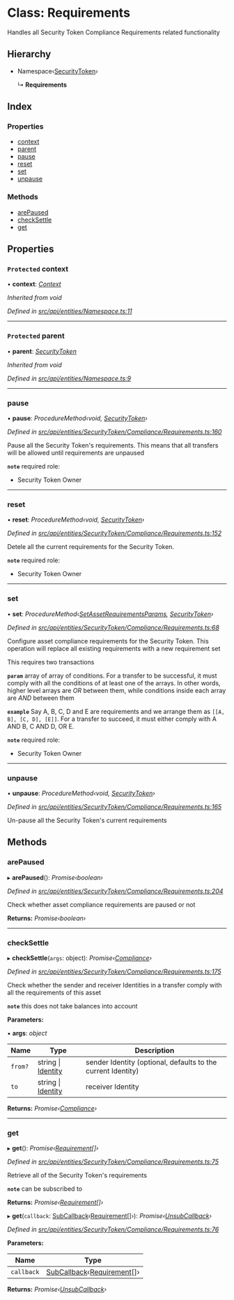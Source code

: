 # Class: Requirements

Handles all Security Token Compliance Requirements related functionality

## Hierarchy

* Namespace‹[SecurityToken](securitytoken.md)›

  ↳ **Requirements**

## Index

### Properties

* [context](requirements.md#protected-context)
* [parent](requirements.md#protected-parent)
* [pause](requirements.md#pause)
* [reset](requirements.md#reset)
* [set](requirements.md#set)
* [unpause](requirements.md#unpause)

### Methods

* [arePaused](requirements.md#arepaused)
* [checkSettle](requirements.md#checksettle)
* [get](requirements.md#get)

## Properties

### `Protected` context

• **context**: *[Context](context.md)*

*Inherited from void*

*Defined in [src/api/entities/Namespace.ts:11](https://github.com/PolymathNetwork/polymesh-sdk/blob/c77f6a3e/src/api/entities/Namespace.ts#L11)*

___

### `Protected` parent

• **parent**: *[SecurityToken](securitytoken.md)*

*Inherited from void*

*Defined in [src/api/entities/Namespace.ts:9](https://github.com/PolymathNetwork/polymesh-sdk/blob/c77f6a3e/src/api/entities/Namespace.ts#L9)*

___

###  pause

• **pause**: *ProcedureMethod‹void, [SecurityToken](securitytoken.md)›*

*Defined in [src/api/entities/SecurityToken/Compliance/Requirements.ts:160](https://github.com/PolymathNetwork/polymesh-sdk/blob/c77f6a3e/src/api/entities/SecurityToken/Compliance/Requirements.ts#L160)*

Pause all the Security Token's requirements. This means that all transfers will be allowed until requirements are unpaused

**`note`** required role:
  - Security Token Owner

___

###  reset

• **reset**: *ProcedureMethod‹void, [SecurityToken](securitytoken.md)›*

*Defined in [src/api/entities/SecurityToken/Compliance/Requirements.ts:152](https://github.com/PolymathNetwork/polymesh-sdk/blob/c77f6a3e/src/api/entities/SecurityToken/Compliance/Requirements.ts#L152)*

Detele all the current requirements for the Security Token.

**`note`** required role:
  - Security Token Owner

___

###  set

• **set**: *ProcedureMethod‹[SetAssetRequirementsParams](../interfaces/setassetrequirementsparams.md), [SecurityToken](securitytoken.md)›*

*Defined in [src/api/entities/SecurityToken/Compliance/Requirements.ts:68](https://github.com/PolymathNetwork/polymesh-sdk/blob/c77f6a3e/src/api/entities/SecurityToken/Compliance/Requirements.ts#L68)*

Configure asset compliance requirements for the Security Token. This operation will replace all existing requirements with a new requirement set

This requires two transactions

**`param`** array of array of conditions. For a transfer to be successful, it must comply with all the conditions of at least one of the arrays. In other words, higher level arrays are *OR* between them,
while conditions inside each array are *AND* between them

**`example`** Say A, B, C, D and E are requirements and we arrange them as `[[A, B], [C, D], [E]]`.
For a transfer to succeed, it must either comply with A AND B, C AND D, OR E.

**`note`** required role:
  - Security Token Owner

___

###  unpause

• **unpause**: *ProcedureMethod‹void, [SecurityToken](securitytoken.md)›*

*Defined in [src/api/entities/SecurityToken/Compliance/Requirements.ts:165](https://github.com/PolymathNetwork/polymesh-sdk/blob/c77f6a3e/src/api/entities/SecurityToken/Compliance/Requirements.ts#L165)*

Un-pause all the Security Token's current requirements

## Methods

###  arePaused

▸ **arePaused**(): *Promise‹boolean›*

*Defined in [src/api/entities/SecurityToken/Compliance/Requirements.ts:204](https://github.com/PolymathNetwork/polymesh-sdk/blob/c77f6a3e/src/api/entities/SecurityToken/Compliance/Requirements.ts#L204)*

Check whether asset compliance requirements are paused or not

**Returns:** *Promise‹boolean›*

___

###  checkSettle

▸ **checkSettle**(`args`: object): *Promise‹[Compliance](compliance.md)›*

*Defined in [src/api/entities/SecurityToken/Compliance/Requirements.ts:175](https://github.com/PolymathNetwork/polymesh-sdk/blob/c77f6a3e/src/api/entities/SecurityToken/Compliance/Requirements.ts#L175)*

Check whether the sender and receiver Identities in a transfer comply with all the requirements of this asset

**`note`** this does not take balances into account

**Parameters:**

▪ **args**: *object*

Name | Type | Description |
------ | ------ | ------ |
`from?` | string &#124; [Identity](identity.md) | sender Identity (optional, defaults to the current Identity) |
`to` | string &#124; [Identity](identity.md) | receiver Identity  |

**Returns:** *Promise‹[Compliance](compliance.md)›*

___

###  get

▸ **get**(): *Promise‹[Requirement](../interfaces/requirement.md)[]›*

*Defined in [src/api/entities/SecurityToken/Compliance/Requirements.ts:75](https://github.com/PolymathNetwork/polymesh-sdk/blob/c77f6a3e/src/api/entities/SecurityToken/Compliance/Requirements.ts#L75)*

Retrieve all of the Security Token's requirements

**`note`** can be subscribed to

**Returns:** *Promise‹[Requirement](../interfaces/requirement.md)[]›*

▸ **get**(`callback`: [SubCallback](../globals.md#subcallback)‹[Requirement](../interfaces/requirement.md)[]›): *Promise‹[UnsubCallback](../globals.md#unsubcallback)›*

*Defined in [src/api/entities/SecurityToken/Compliance/Requirements.ts:76](https://github.com/PolymathNetwork/polymesh-sdk/blob/c77f6a3e/src/api/entities/SecurityToken/Compliance/Requirements.ts#L76)*

**Parameters:**

Name | Type |
------ | ------ |
`callback` | [SubCallback](../globals.md#subcallback)‹[Requirement](../interfaces/requirement.md)[]› |

**Returns:** *Promise‹[UnsubCallback](../globals.md#unsubcallback)›*
